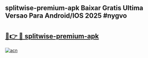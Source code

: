 ## splitwise-premium-apk Baixar Gratis Ultima Versao Para Android/IOS 2025 #nygvo

# <h2><a href="https://ainizakaria.my?title=splitwise-premium-apk&ref=20M">🔗👉 🔴 splitwise-premium-apk</a></h2>

[![acn](https://github.com/user-attachments/assets/0f9c940e-d8b0-45ae-aac7-cd30a18b3e1c)](https://ainizakaria.my?title=splitwise-premium-apk&ref=20M)

